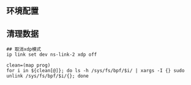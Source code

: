 ## 环境配置




## 清理数据
```shell
## 取消xdp模式
ip link set dev ns-link-2 xdp off

clean=(map prog)
for i in ${clean[@]}; do ls -h /sys/fs/bpf/$i/ | xargs -I {} sudo unlink /sys/fs/bpf/$i/{}; done

```
